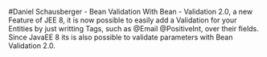 #Daniel Schausberger - Bean Validation
With Bean - Validation 2.0, a new Feature of JEE 8, it is now possible to easily add a Validation for your Entities by just writting Tags, such as @Email @PositiveInt, over their fields.
Since JavaEE 8 its is also possible to validate parameters with Bean Validation 2.0.